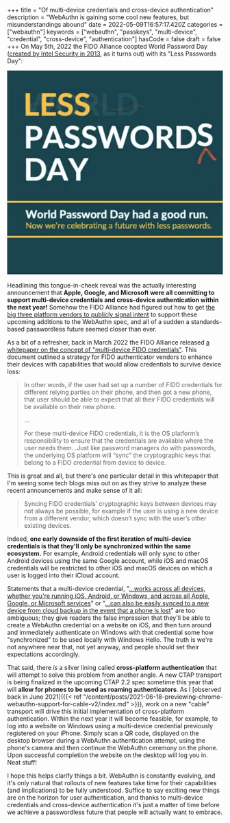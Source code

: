 +++
title = "Of multi-device credentials and cross-device authentication"
description = "WebAuthn is gaining some cool new features, but misunderstandings abound"
date = 2022-05-09T16:57:17.420Z
categories = ["webauthn"]
keywords = ["webauthn", "passkeys", "multi-device", "credential", "cross-device", "authentication"]
hasCode = false
draft = false
+++
On May 5th, 2022 the FIDO Alliance coopted World Password Day ([created by Intel Security in 2013](https://passwordday.org/), as it turns out) with its "Less Passwords Day":

![FIDO Alliance's promotional banner for its "Less Passwords Day"](images/screen-shot-2022-05-06-at-10.17.28-pm.png "Less Passwords Day")

Headlining this tongue-in-cheek reveal was the actually interesting announcement that **Apple, Google, and Microsoft were all committing to support multi-device credentials and cross-device authentication within the next year!** Somehow the FIDO Alliance had figured out how to get [the big three platform vendors to publicly signal intent](https://fidoalliance.org/world-password-day-had-a-good-run-now-were-celebrating-a-future-with-less-passwords/) to support these upcoming additions to the WebAuthn spec, and all of a sudden a standards-based passwordless future seemed closer than ever.

As a bit of a refresher, back in March 2022 the FIDO Alliance released [a whitepaper on the concept of "multi-device FIDO credentials"](https://fidoalliance.org/white-paper-multi-device-fido-credentials/). This document outlined a strategy for FIDO authenticator vendors to enhance their devices with capabilities that would allow credentials to survive device loss:

> In other words, if the user had set up a number of FIDO credentials for different relying parties on their phone, and then got a new phone, that user should be able to expect that all their FIDO credentials will be available on their new phone.
>
> ...
>
> For these multi-device FIDO credentials, it is the OS platform’s responsibility to ensure that the credentials are available where the user needs them...Just like password managers do with passwords, the underlying OS platform will “sync” the cryptographic keys that belong to a FIDO credential from device to device.

This is great and all, but there's one particular detail in this whitepaper that I'm seeing some tech blogs miss out on as they strive to analyze these recent announcements and make sense of it all:

> Syncing FIDO credentials’ cryptographic keys between devices may not always be possible, for example if the user is using a new device from a different vendor, which doesn’t sync with the user’s other existing
> devices.

Indeed, **one early downside of the first iteration of multi-device credentials is that they'll only be synchronized within the same ecosystem.** For example, Android credentials will only sync to other Android devices using the same Google account, while iOS and macOS credentials will be restricted to other iOS and macOS devices on which a user is logged into their iCloud account.

Statements that a multi-device credential, "[...works across all devices, whether you're running iOS, Android, or Windows, and across all Apple, Google, or Microsoft services](https://arstechnica.com/information-technology/2022/05/how-apple-google-and-microsoft-will-kill-passwords-and-phishing-in-1-stroke/)" or "[...can also be easily synced to a new device from cloud backup in the event that a phone is lost](https://www.theverge.com/2022/5/5/23057646/apple-google-microsoft-passwordless-sign-in-fido)" are too ambiguous; they give readers the false impression that they'll be able to create a WebAuthn credential on a website on iOS, and then turn around and immediately authenticate on Windows with that credential some how  "synchronized" to be used locally with Windows Hello. The truth is we're not anywhere near that, not yet anyway, and people should set their expectations accordingly.

That said, there *is* a silver lining called **cross-platform authentication** that will attempt to solve this problem from another angle. A new CTAP transport is being finalized in the upcoming CTAP 2.2 spec sometime this year that will **allow for phones to be used as roaming authenticators**. As I [observed back in June 2021]({{< ref "/content/posts/2021-06-18-previewing-chrome-webauthn-support-for-cable-v2/index.md" >}}), work on a new "cable" transport will drive this initial implementation of cross-platform authentication. Within the next year it will become feasible, for example, to log into a website on Windows using a multi-device credential previously registered on your iPhone. Simply scan a QR code, displayed on the desktop browser during a WebAuthn authentication attempt, using the phone's camera and then continue the WebAuthn ceremony on the phone. Upon successful completion the website on the desktop will log you in. Neat stuff!

I hope this helps clarify things a bit. WebAuthn is constantly evolving, and it's only natural that rollouts of new features take time for their capabilities (and implications) to be fully understood. Suffice to say exciting new things are on the horizon for user authentication, and thanks to multi-device credentials and cross-device authentication it's just a matter of time before we achieve a passwordless future that people will actually want to embrace.